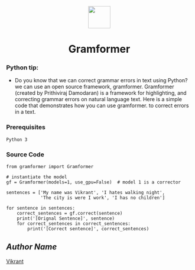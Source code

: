 <div align="center">
  <img height="60" src="https://user-images.githubusercontent.com/85709371/156916372-d8c1bbdd-5fe9-40d1-a250-5a1d4d454832.png">
</div>

<h1 align="center">Gramformer</h1>

### Python tip:
- Do you know that we can correct grammar errors in text using Python?
we can use an open source framework, gramformer. Gramformer (created by Prithiviraj Damodaran) is a framework for highlighting, and correcting grammar errors on natural language text.
Here is a simple code that demonstrates how you can use gramformer. to correct errors in a text.

### Prerequisites
`Python 3`

### Source Code
```python3
from gramformer import Gramformer

# instantiate the model
gf = Gramformer(models=1, use_gpu=False)  # model 1 is a corrector

sentences = ['My name was Vikrant', 'I hates walking night',
             'The city is were I work', 'I has no children']

for sentence in sentences:
    correct_sentences = gf.correct(sentence)
    print('[Orignal Sentence]', sentence)
    for correct_sentences in correct_sentences:
        print('[Correct sentence]', correct_sentences)
```

## *Author Name*
[Vikrant](https://github.com/vikrant-v28)
